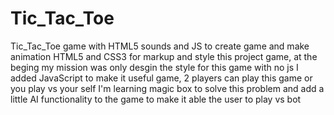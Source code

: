 # Tic_Tac_Toe
Tic_Tac_Toe game with HTML5 sounds and JS to create game and make animation HTML5 and CSS3 for markup and style this project game, at the beging my mission was only desgin the style for this game with no js  I added JavaScript to make it useful game, 2 players can play this game or you play vs your self I'm learning magic box to solve this problem and add a little AI functionality to the game to make it able the user to play vs bot  
